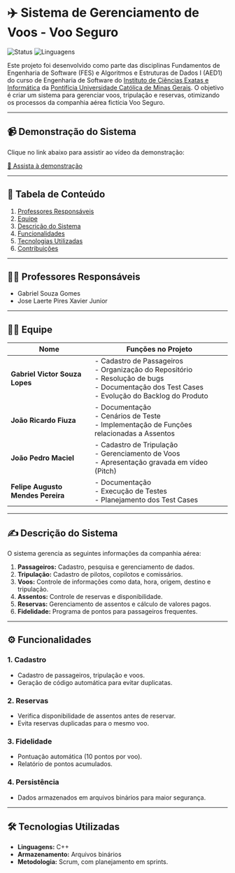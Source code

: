# ✈️ Sistema de Gerenciamento de Voos - Voo Seguro

![Status](https://img.shields.io/badge/Status-Em%20Andamento-yellow)
![Linguagens](https://img.shields.io/badge/Linguagens-C%20%2F%20C++-blue)

Este projeto foi desenvolvido como parte das disciplinas Fundamentos de Engenharia de Software (FES) e Algoritmos e Estruturas de Dados I (AED1) do curso de Engenharia de Software do [Instituto de Ciências Exatas e Informática](https://icei.pucminas.br/?gad_source=1&gclid=CjwKCAiArva5BhBiEiwA-oTnXdCnMa9BwftKnp9VrxYLVeUk7vv-kEKfbODp7snA781vZwaL6BVa8RoCN7sQAvD_BwE) da [Pontifícia Universidade Católica de Minas Gerais](https://www.pucminas.br/destaques/Paginas/default.aspx). O objetivo é criar um sistema para gerenciar voos, tripulação e reservas, otimizando os processos da companhia aérea fictícia Voo Seguro.

---

## 📹 Demonstração do Sistema

Clique no link abaixo para assistir ao vídeo da demonstração:

[🎥 Assista à demonstração](https://youtu.be/MH21cWbnM4Y?si=D-r6MMFBydmJLRPG)

---

## 📖 Tabela de Conteúdo
1. [Professores Responsáveis](#professores-responsáveis)
2. [Equipe](#equipe)
3. [Descrição do Sistema](#descrição-do-sistema)
4. [Funcionalidades](#funcionalidades)
5. [Tecnologias Utilizadas](#tecnologias-utilizadas)
6. [Contribuições](#contribuições)

---

## 👨‍🏫 Professores Responsáveis
* Gabriel Souza Gomes
* Jose Laerte Pires Xavier Junior 

---

## 🧑‍💻 Equipe

| Nome                          | Funções no Projeto                                                                                  |
|-------------------------------|-----------------------------------------------------------------------------------------------------|
| **Gabriel Victor Souza Lopes** | - Cadastro de Passageiros<br> - Organização do Repositório<br> - Resolução de bugs<br> - Documentação dos Test Cases<br> - Evolução do Backlog do Produto |
| **João Ricardo Fiuza**         | - Documentação<br> - Cenários de Teste<br> - Implementação de Funções relacionadas a Assentos       |
| **João Pedro Maciel**          | - Cadastro de Tripulação<br> - Gerenciamento de Voos<br> - Apresentação gravada em vídeo (Pitch)    |
| **Felipe Augusto Mendes Pereira** | - Documentação<br> - Execução de Testes<br> - Planejamento dos Test Cases                                      |


---

## ✍️ Descrição do Sistema
O sistema gerencia as seguintes informações da companhia aérea:

1. **Passageiros:** Cadastro, pesquisa e gerenciamento de dados.
2. **Tripulação:** Cadastro de pilotos, copilotos e comissários.
3. **Voos:** Controle de informações como data, hora, origem, destino e tripulação.
4. **Assentos:** Controle de reservas e disponibilidade.
5. **Reservas:** Gerenciamento de assentos e cálculo de valores pagos.
6. **Fidelidade:** Programa de pontos para passageiros frequentes.

---

## ⚙️ Funcionalidades

### 1. **Cadastro**
- Cadastro de passageiros, tripulação e voos.
- Geração de código automática para evitar duplicatas.

### 2. **Reservas**
- Verifica disponibilidade de assentos antes de reservar.
- Evita reservas duplicadas para o mesmo voo.

### 3. **Fidelidade**
- Pontuação automática (10 pontos por voo).
- Relatório de pontos acumulados.

### 4. **Persistência**
- Dados armazenados em arquivos binários para maior segurança.

---

## 🛠 Tecnologias Utilizadas
- **Linguagens:** C++
- **Armazenamento:** Arquivos binários
- **Metodologia:** Scrum, com planejamento em sprints.

